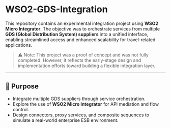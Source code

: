 # WSO2-GDS-Integration

This repository contains an experimental integration project using **WSO2 Micro Integrator**. The objective was to orchestrate services from multiple **GDS (Global Distribution System) suppliers** into a unified interface, enabling streamlined access and enhanced scalability for travel-related applications.

> ⚠️ Note: This project was a proof of concept and was not fully completed. However, it reflects the early-stage design and implementation efforts toward building a flexible integration layer.

---

## 🚀 Purpose

- Integrate multiple GDS suppliers through service orchestration.
- Explore the use of **WSO2 Micro Integrator** for API mediation and flow control.
- Design connectors, proxy services, and composite sequences to simulate a real-world enterprise ESB environment.


